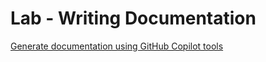 # Lab - Writing Documentation

[Generate documentation using GitHub Copilot tools](https://learn.microsoft.com/en-us/training/modules/generate-documentation-using-github-copilot-tools/)